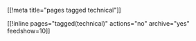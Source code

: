 [[!meta title="pages tagged technical"]]

[[!inline pages="tagged(technical)" actions="no" archive="yes"
feedshow=10]]

